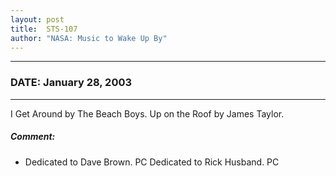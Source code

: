 ```yaml
---
layout: post
title:  STS-107
author: "NASA: Music to Wake Up By"
---
```


----
### DATE: January 28, 2003
----
I Get Around by The Beach Boys.
Up on the Roof by James Taylor.

##### Comment:
* Dedicated to Dave Brown. PC
Dedicated to Rick Husband. PC
